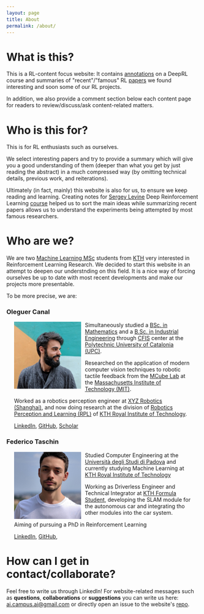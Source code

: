 ```yaml
---
layout: page
title: About
permalink: /about/
---
```


# What is this?

This is a RL-content focus website: It contains [annotations](/lectures/) on a DeepRL course and summaries of "recent"/"famous" RL [papers](/papers/) we found interesting and soon some of our RL projects.

In addition, we also provide a comment section below each content page for readers to review/discuss/ask content-related matters.

# Who is this for?

This is for RL enthusiasts such as ourselves.

We select interesting papers and try to provide a summary which will give you a good understanding of them (deeper than what you get by just reading the abstract) in a much compressed way (by omitting technical details, previous work, and reiterations).

Ultimately (in fact, mainly) this website is also for us, to ensure we keep reading and learning.
Creating notes for [Sergey Levine](https://people.eecs.berkeley.edu/~svlevine/) Deep Reinforcement Learning [course](http://rail.eecs.berkeley.edu/deeprlcourse/) helped us to sort the main ideas while summarizing recent papers allows us to understand the experiments being attempted by most famous researchers.

# Who are we?

We are two [Machine Learning MSc](https://www.kth.se/en/studies/master/machinelearning/description-1.48533) students from [KTH](https://www.kth.se/en) very interested in Reinforcement Learning Research.
We decided to start this website in an attempt to deepen our understnding on this field.
It is a nice way of forcing ourselves be up to date with most recent developments and make our projects more presentable.

To be more precise, we are:

### Oleguer Canal
<div style="clear: both;">
  <div style="float: left; margin-right 1em;">
    <img src="/assets/images/about/oleguer.jpg" height="175" width="175" margin-right="10" margin-left="10">
  </div>
  <div>
      <style>
        div {
        margin-right: 10px;
        margin-left: 10px;
        }
    </style>
    <!-- <h2>Oleguer Canal</h2> -->
    <p>Simultaneously studied a <a href="https://fme.upc.edu/en">BSc. in Mathematics</a> and a <a href="https://etseib.upc.edu/en">B.Sc. in Industrial Engineering</a> through <a href="https://cfis.upc.edu/en">CFIS</a> center at the <a href="https://www.upc.edu/en">Polytechnic University of Catalonia (UPC)</a>.</p>
    <p>Researched on the application of modern computer vision techniques to robotic tactile feedback from the <a href="https://fme.upc.edu/en">MCube Lab</a> at the <a href="https://www.mit.edu/">Massachusetts Institute of Technology (MIT)</a>.
    </p>
    <p>Worked as a robotics perception engineer at <a href="http://en.xyzrobotics.ai/">XYZ Robotics (Shanghai)</a>, and now doing research at the division of 
    <a href="https://www.kth.se/rpl/division-of-robotics-perception-and-learning-1.779439">Robotics Perception and Learning (RPL)</a> of <a href="https://www.kth.se/en">KTH Royal Institute of Technology</a>.
    </p>
    <p>
    <a href="https://www.linkedin.com/in/oleguer-canal-aa0599122/">LinkedIn</a>, 
    <a href="https://github.com/OleguerCanal">GitHub</a>, 
    <a href="https://scholar.google.com/citations?user=9cJOtv0AAAAJ&hl">Scholar</a>
    </p>
  </div>
</div>

### Federico Taschin
<div style="clear: both;">
  <div style="float: left; margin-right 1em;">
    <img src="/assets/images/about/federico.jpg" height="175" width="175" margin-right="10" margin-left="10">
  </div>
  <div>
      <style>
        div {
        margin-right: 10px;
        margin-left: 10px;
        }
    </style>
    <!-- <h2>Some title text</h2> -->
    <p>Studied Computer Engineering at the <a href="https://www.unipd.it/">Università degli Studi di Padova</a> and currently studying Machine Learning at <a href="https://www.kth.se/en">KTH Royal Institute of Technology</a></p>
    <p>Working as Driverless Engineer and Technical Integrator at <a href="https://www.kthformulastudent.se/">KTH Formula Student</a>, developing the SLAM module for the autonomous car and integrating tho other modules into the car system.</p>
    <p>Aiming of pursuing a PhD in Reinforcement Learning</p>
    <a href="https://www.linkedin.com/in/federico-taschin/">LinkedIn</a>, 
    <a href="https://github.com/fedetask">GitHub</a>, 
  </div>
</div>

<!-- 
<table class="center" style="border:1px solid white">
  <tr>
    <td style="text-align:center"> <img src="/assets/images/about/placeholder.png"  alt="1" width = 72px height = 128px ></td>

    <td style="text-align:center"> <img src="/assets/images/about/placeholder.png" alt="2" width = 72px height = 128px></td>
   </tr> 
   <tr>
      <td style="text-align:center">Oleguer Canal</td>

      <td style="text-align:center">Federico Taschin</td>
  </tr>
  <tr>
      <td style="text-align:center">fdjjfdjdffffffffffffffffffffffffff ffddffd</td>

      <td>fdjdfdfvffvfddkjd</td>
  </tr>
</table> -->


# How can I get in contact/collaborate?

Feel free to write us through LinkedIn!
For website-related messages such as __questions__, __collaborations__ or __suggestions__ you can write us here: [ai.campus.ai@gmail.com](mailto:ai.campus.ai@gmail.com) or directly open an issue to the website's [repo](https://github.com/CampusAI/CampusAI.github.io).
